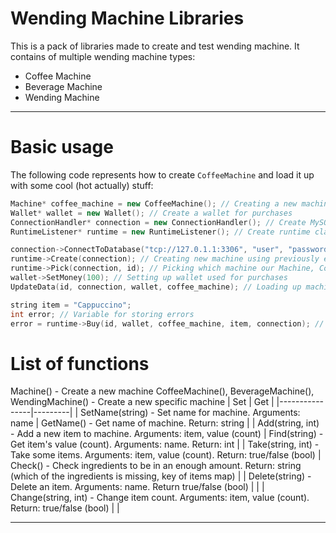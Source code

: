 # Wending Machine Libraries
This is a pack of libraries made to create and test wending machine.
It contains of multiple wending machine types:
+ Coffee Machine
+ Beverage Machine
+ Wending Machine
______
# Basic usage
The following code represents how to create ```CoffeeMachine``` and load it up with some cool (hot actually) stuff:
``` C++
Machine* coffee_machine = new CoffeeMachine(); // Creating a new machine of type Coffee Machine
Wallet* wallet = new Wallet(); // Create a wallet for purchases
ConnectionHandler* connection = new ConnectionHandler(); // Create MySQL connection class
RuntimeListener* runtime = new RuntimeListener(); // Create runtime class to use some high-level functions, such as Buy function

connection->ConnectToDatabase("tcp://127.0.1.1:3306", "user", "password", "database"); // Connecting to database
runtime->Create(connection); // Creating new machine using previously established connection
runtime->Pick(connection, id); // Picking which machine our Machine, ConnectionHandler and RuntimeListener classes should handle using its database id
wallet->SetMoney(100); // Setting up wallet used for purchases
UpdateData(id, connection, wallet, coffee_machine); // Loading up machine with data got from database, data is stored in Machine (Coffee Machine) class

string item = "Cappuccino";
int error; // Variable for storing errors
error = runtime->Buy(id, wallet, coffee_machine, item, connection); // Buy an item
```
# List of functions
Machine() - Create a new machine
CoffeeMachine(), BeverageMachine(), WendingMachine() - Create a new specific machine
| Set | Get |
|----------------|---------|
| SetName(string) - Set name for machine. Arguments: name | GetName() - Get name of machine. Return: string |
| Add(string, int) - Add a new item to machine. Arguments: item, value (count) | Find(string) - Get item's value (count). Arguments: name. Return: int |
| Take(string, int) - Take some items. Arguments: item, value (count). Return: true/false (bool) | Check() - Check ingredients to be in an enough amount. Return: string (which of the ingredients is missing, key of items map) |
| Delete(string) - Delete an item. Arguments: name. Return true/false (bool) |  |
| Change(string, int) - Change item count. Arguments: item, value (count). Return: true/false (bool) |  |
______
